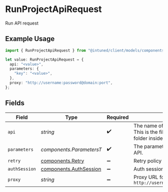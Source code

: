 # RunProjectApiRequest

Run API request

## Example Usage

```typescript
import { RunProjectApiRequest } from "@intuned/client/models/components";

let value: RunProjectApiRequest = {
  api: "<value>",
  parameters: {
    "key": "<value>",
  },
  proxy: "http://username:password@domain:port",
};
```

## Fields

| Field                                                                                                       | Type                                                                                                        | Required                                                                                                    | Description                                                                                                 | Example                                                                                                     |
| ----------------------------------------------------------------------------------------------------------- | ----------------------------------------------------------------------------------------------------------- | ----------------------------------------------------------------------------------------------------------- | ----------------------------------------------------------------------------------------------------------- | ----------------------------------------------------------------------------------------------------------- |
| `api`                                                                                                       | *string*                                                                                                    | :heavy_check_mark:                                                                                          | The name of the API to be executed. This is the file path relative to the `api` folder inside your project. |                                                                                                             |
| `parameters`                                                                                                | *components.ParametersT*                                                                                    | :heavy_check_mark:                                                                                          | The parameters to be passed to the API.                                                                     |                                                                                                             |
| `retry`                                                                                                     | [components.Retry](../../models/components/retry.md)                                                        | :heavy_minus_sign:                                                                                          | Retry policy configurations                                                                                 |                                                                                                             |
| `authSession`                                                                                               | [components.AuthSession](../../models/components/authsession.md)                                            | :heavy_minus_sign:                                                                                          | Auth session configurations                                                                                 |                                                                                                             |
| `proxy`                                                                                                     | *string*                                                                                                    | :heavy_minus_sign:                                                                                          | Proxy URL following this format:<br/>`http://username:password@domain:port`<br/>                            | http://username:password@domain:port                                                                        |